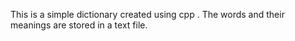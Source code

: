  This is a simple dictionary created using cpp . The words and their meanings are stored in a text file.
